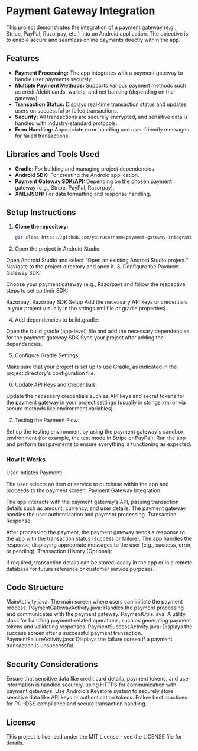 # Payment Gateway Integration

This project demonstrates the integration of a payment gateway (e.g., Stripe, PayPal, Razorpay, etc.) into an Android application. The objective is to enable secure and seamless online payments directly within the app.

## Features

- **Payment Processing:** The app integrates with a payment gateway to handle user payments securely.
- **Multiple Payment Methods:** Supports various payment methods such as credit/debit cards, wallets, and net banking (depending on the gateway).
- **Transaction Status:** Displays real-time transaction status and updates users on successful or failed transactions.
- **Security:** All transactions are securely encrypted, and sensitive data is handled with industry-standard protocols.
- **Error Handling:** Appropriate error handling and user-friendly messages for failed transactions.

## Libraries and Tools Used

- **Gradle:** For building and managing project dependencies.
- **Android SDK:** For creating the Android application.
- **Payment Gateway SDK/API:** Depending on the chosen payment gateway (e.g., Stripe, PayPal, Razorpay).
- **XML/JSON:** For data formatting and response handling.

## Setup Instructions

1. **Clone the repository:**

   ```bash
   git clone https://github.com/yourusername/payment-gateway-integration.git
2. Open the project in Android Studio:

Open Android Studio and select "Open an existing Android Studio project."
Navigate to the project directory and open it.
3. Configure the Payment Gateway SDK:

Choose your payment gateway (e.g., Razorpay) and follow the respective steps to set up their SDK:

Razorpay: Razorpay SDK Setup
Add the necessary API keys or credentials in your project (usually in the strings.xml file or gradle.properties).

4. Add dependencies to build.gradle:

Open the build.gradle (app-level) file and add the necessary dependencies for the payment gateway SDK
Sync your project after adding the dependencies.

5. Configure Gradle Settings:

Make sure that your project is set up to use Gradle, as indicated in the project directory's configuration file.

6. Update API Keys and Credentials:

Update the necessary credentials such as API keys and secret tokens for the payment gateway in your project settings (usually in strings.xml or via secure methods like environment variables).

7. Testing the Payment Flow:

Set up the testing environment by using the payment gateway's sandbox environment (for example, the test mode in Stripe or PayPal).
Run the app and perform test payments to ensure everything is functioning as expected.
### How It Works
User Initiates Payment:

The user selects an item or service to purchase within the app and proceeds to the payment screen.
Payment Gateway Integration:

The app interacts with the payment gateway’s API, passing transaction details such as amount, currency, and user details.
The payment gateway handles the user authentication and payment processing.
Transaction Response:

After processing the payment, the payment gateway sends a response to the app with the transaction status (success or failure).
The app handles the response, displaying appropriate messages to the user (e.g., success, error, or pending).
Transaction History (Optional):

If required, transaction details can be stored locally in the app or in a remote database for future reference or customer service purposes.
## Code Structure
MainActivity.java: The main screen where users can initiate the payment process.
PaymentGatewayActivity.java: Handles the payment processing and communicates with the payment gateway.
PaymentUtils.java: A utility class for handling payment-related operations, such as generating payment tokens and validating responses.
PaymentSuccessActivity.java: Displays the success screen after a successful payment transaction.
PaymentFailureActivity.java: Displays the failure screen if a payment transaction is unsuccessful.
## Security Considerations
Ensure that sensitive data like credit card details, payment tokens, and user information is handled securely, using HTTPS for communication with payment gateways.
Use Android’s Keystore system to securely store sensitive data like API keys or authentication tokens.
Follow best practices for PCI-DSS compliance and secure transaction handling.
## License
This project is licensed under the MIT License - see the LICENSE file for details.
